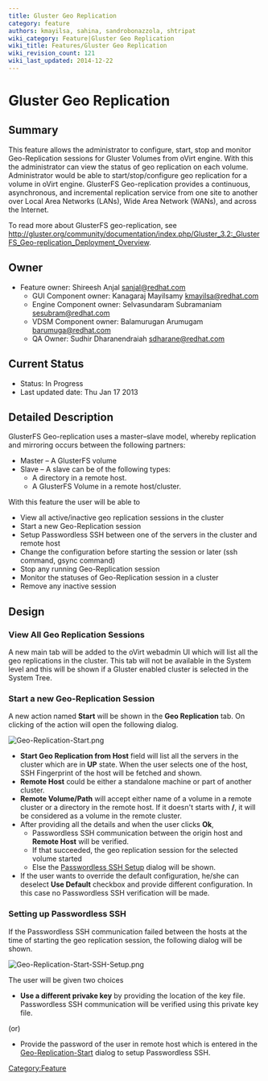 ```yaml
---
title: Gluster Geo Replication
category: feature
authors: kmayilsa, sahina, sandrobonazzola, shtripat
wiki_category: Feature|Gluster Geo Replication
wiki_title: Features/Gluster Geo Replication
wiki_revision_count: 121
wiki_last_updated: 2014-12-22
---
```


# Gluster Geo Replication

## Summary

This feature allows the administrator to configure, start, stop and monitor Geo-Replication sessions for Gluster Volumes from oVirt engine. With this the administrator can view the status of geo replication on each volume. Administrator would be able to start/stop/configure geo replication for a volume in oVirt engine. GlusterFS Geo-replication provides a continuous, asynchronous, and incremental replication service from one site to another over Local Area Networks (LANs), Wide Area Network (WANs), and across the Internet.

To read more about GlusterFS geo-replication, see <http://gluster.org/community/documentation/index.php/Gluster_3.2:_GlusterFS_Geo-replication_Deployment_Overview>.

## Owner

*   Feature owner: Shireesh Anjal <sanjal@redhat.com>
    -   GUI Component owner: Kanagaraj Mayilsamy <kmayilsa@redhat.com>
    -   Engine Component owner: Selvasundaram Subramaniam <sesubram@redhat.com>
    -   VDSM Component owner: Balamurugan Arumugam <barumuga@redhat.com>
    -   QA Owner: Sudhir Dharanendraiah <sdharane@redhat.com>

## Current Status

*   Status: In Progress
*   Last updated date: Thu Jan 17 2013

## Detailed Description

GlusterFS Geo-replication uses a master–slave model, whereby replication and mirroring occurs between the following partners:

*   Master – A GlusterFS volume
*   Slave – A slave can be of the following types:
    -   A directory in a remote host.
    -   A GlusterFS Volume in a remote host/cluster.

With this feature the user will be able to

*   View all active/inactive geo replication sessions in the cluster
*   Start a new Geo-Replication session
*   Setup Passwordless SSH between one of the servers in the cluster and remote host
*   Change the configuration before starting the session or later (ssh command, gsync command)
*   Stop any running Geo-Replication session
*   Monitor the statuses of Geo-Replication session in a cluster
*   Remove any inactive session

## Design

### View All Geo Replication Sessions

A new main tab will be added to the oVirt webadmin UI which will list all the geo replications in the cluster. This tab will not be available in the System level and this will be shown if a Gluster enabled cluster is selected in the System Tree.

### Start a new Geo-Replication Session

A new action named **Start** will be shown in the **Geo Replication** tab. On clicking of the action will open the following dialog.

![](Geo-Replication-Start.png "Geo-Replication-Start.png")

*   **Start Geo Replication from Host** field will list all the servers in the cluster which are in **UP** state. When the user selects one of the host, SSH Fingerprint of the host will be fetched and shown.
*   **Remote Host** could be either a standalone machine or part of another cluster.
*   **Remote Volume/Path** will accept either name of a volume in a remote cluster or a directory in the remote host. If it doesn't starts with **/**, it will be considered as a volume in the remote cluster.
*   After providing all the details and when the user clicks **Ok**,
    -   Passwordless SSH communication between the origin host and **Remote Host** will be verified.
    -   If that succeeded, the geo replication session for the selected volume started
    -   Else the [Passwordless SSH Setup](:File:Geo-Replication-Start-SSH-Setup[.png) dialog will be shown.
*   If the user wants to override the default configuration, he/she can deselect **Use Default** checkbox and provide different configuration. In this case no Passwordless SSH verification will be made.

### Setting up Passwordless SSH

If the Passwordless SSH communication failed between the hosts at the time of starting the geo replication session, the following dialog will be shown.

![](Geo-Replication-Start-SSH-Setup.png "Geo-Replication-Start-SSH-Setup.png")

The user will be given two choices

*   **Use a different privake key** by providing the location of the key file. Passwordless SSH communication will be verified using this private key file.

(or)

*   Provide the password of the user in remote host which is entered in the [Geo-Replication-Start](:File:Geo-Replication-Start.png) dialog to setup Passwordless SSH.

<Category:Feature>
